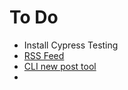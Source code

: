 # To Do

- Install Cypress Testing
- [RSS Feed](https://www.gatsbyjs.org/packages/gatsby-plugin-feed/)
- [CLI new post tool](https://github.com/JaeYeopHan/gatsby-starter-bee/blob/master/cli/create-new-post.js)
-
